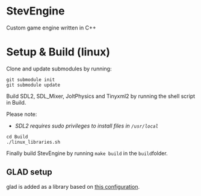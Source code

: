 # StevEngine
Custom game engine written in C++

# Setup & Build (linux)

Clone and update submodules by running:
```shell
git submodule init
git submodule update
```

Build SDL2, SDL_Mixer, JoltPhysics and Tinyxml2 by running the shell script in Build.

Please note:
- *SDL2 requires sudo privileges to install files in `/usr/local`*
```shell
cd Build
./linux_libraries.sh
```
Finally build StevEngine by running `make build` in the `build`folder.

## GLAD setup
glad is added as a library based on [this configuration](https://glad.dav1d.de/#language=c&specification=gl&api=gl%3D3.3&api=gles1%3Dnone&api=gles2%3Dnone&api=glsc2%3Dnone&profile=core&loader=on).


